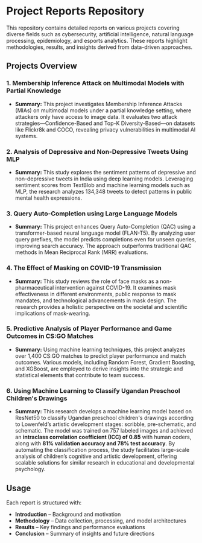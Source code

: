 # **Project Reports Repository**

This repository contains detailed reports on various projects covering diverse fields such as cybersecurity, artificial intelligence, natural language processing, epidemiology, and esports analytics. These reports highlight methodologies, results, and insights derived from data-driven approaches.

## **Projects Overview**

### **1. Membership Inference Attack on Multimodal Models with Partial Knowledge**
- **Summary:** This project investigates Membership Inference Attacks (MIAs) on multimodal models under a partial knowledge setting, where attackers only have access to image data. It evaluates two attack strategies—Confidence-Based and Top-K Diversity-Based—on datasets like Flickr8k and COCO, revealing privacy vulnerabilities in multimodal AI systems.

### **2. Analysis of Depressive and Non-Depressive Tweets Using MLP**
- **Summary:** This study explores the sentiment patterns of depressive and non-depressive tweets in India using deep learning models. Leveraging sentiment scores from TextBlob and machine learning models such as MLP, the research analyzes 134,348 tweets to detect patterns in public mental health expressions.

### **3. Query Auto-Completion using Large Language Models**
- **Summary:** This project enhances Query Auto-Completion (QAC) using a transformer-based neural language model (FLAN-T5). By analyzing user query prefixes, the model predicts completions even for unseen queries, improving search accuracy. The approach outperforms traditional QAC methods in Mean Reciprocal Rank (MRR) evaluations.

### **4. The Effect of Masking on COVID-19 Transmission**
- **Summary:** This study reviews the role of face masks as a non-pharmaceutical intervention against COVID-19. It examines mask effectiveness in different environments, public response to mask mandates, and technological advancements in mask design. The research provides a holistic perspective on the societal and scientific implications of mask-wearing.

### **5. Predictive Analysis of Player Performance and Game Outcomes in CS:GO Matches**
- **Summary:** Using machine learning techniques, this project analyzes over 1,400 CS:GO matches to predict player performance and match outcomes. Various models, including Random Forest, Gradient Boosting, and XGBoost, are employed to derive insights into the strategic and statistical elements that contribute to team success.

### **6. Using Machine Learning to Classify Ugandan Preschool Children's Drawings**
- **Summary:** This research develops a machine learning model based on ResNet50 to classify Ugandan preschool children's drawings according to Lowenfeld’s artistic development stages: scribble, pre-schematic, and schematic. The model was trained on 757 labeled images and achieved an **intraclass correlation coefficient (ICC) of 0.85** with human coders, along with **81% validation accuracy and 78% test accuracy**. By automating the classification process, the study facilitates large-scale analysis of children’s cognitive and artistic development, offering scalable solutions for similar research in educational and developmental psychology.

## **Usage**
Each report is structured with:
- **Introduction** – Background and motivation
- **Methodology** – Data collection, processing, and model architectures
- **Results** – Key findings and performance evaluations
- **Conclusion** – Summary of insights and future directions
